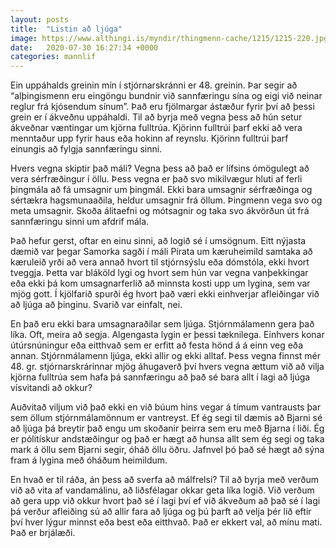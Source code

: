 ```yaml
---
layout: posts
title:  "Listin að ljúga"
image: https://www.althingi.is/myndir/thingmenn-cache/1215/1215-220.jpg
date:   2020-07-30 16:27:34 +0000
categories: mannlif
---
```

Ein uppáhalds greinin mín í stjórnarskránni er 48. greinin. Þar segir að “alþingismenn eru eingöngu bundnir við sannfæringu sína og eigi við neinar reglur frá kjósendum sínum”. Það eru fjölmargar ástæður fyrir því að þessi grein er í ákveðnu uppáhaldi. Til að byrja með vegna þess að hún setur ákveðnar væntingar um kjörna fulltrúa. Kjörinn fulltrúi þarf ekki að vera menntaður upp fyrir haus eða hokinn af reynslu. Kjörinn fulltrúi þarf einungis að fylgja sannfæringu sinni.

Hvers vegna skiptir það máli? Vegna þess að það er lífsins ómögulegt að vera sérfræðingur í öllu. Þess vegna er það svo mikilvægur hluti af ferli þingmála að fá umsagnir um þingmál. Ekki bara umsagnir sérfræðinga og sértækra hagsmunaaðila, heldur umsagnir frá öllum. Þingmenn vega svo og meta umsagnir. Skoða álitaefni og mótsagnir og taka svo ákvörðun út frá sannfæringu sinni um afdrif mála. 

Það hefur gerst, oftar en einu sinni, að logið sé í umsögnum. Eitt nýjasta dæmið var þegar Samorka sagði í máli Pírata um kæruheimild samtaka að kæruleið yrði að vera annað hvort til stjórnsýslu eða dómstóla, ekki hvort tveggja. Þetta var bláköld lygi og hvort sem hún var vegna vanþekkingar eða ekki þá kom umsagnarferlið að minnsta kosti upp um lygina, sem var mjög gott. Í kjölfarið spurði ég hvort það væri ekki einhverjar afleiðingar við að ljúga að þinginu. Svarið var einfalt, nei. 

En það eru ekki bara umsagnaraðilar sem ljúga. Stjórnmálamenn gera það líka. Oft, meira að segja. Algengasta lygin er þessi tæknilega. Einhvers konar útúrsnúningur eða eitthvað sem er erfitt að festa hönd á á einn veg eða annan.  Stjórnmálamenn ljúga, ekki allir og ekki alltaf. Þess vegna finnst mér 48. gr. stjórnarskrárinnar mjög áhugaverð því hvers vegna ættum við að vilja kjörna fulltrúa sem hafa þá sannfæringu að það sé bara allt í lagi að ljúga vísvitandi að okkur? 

Auðvitað viljum við það ekki en við búum hins vegar á tímum vantrausts þar sem öllum stjórnmálamönnum er vantreyst. Ef ég segi til dæmis að Bjarni sé að ljúga þá breytir það engu um skoðanir þeirra sem eru með Bjarna í liði. Ég er pólitískur andstæðingur og það er hægt að hunsa allt sem ég segi og taka mark á öllu sem Bjarni segir, óháð öllu öðru. Jafnvel þó það sé hægt að sýna fram á lygina með óháðum heimildum. 

En hvað er til ráða, án þess að sverfa að málfrelsi? Til að byrja með verðum við að vita af vandamálinu, að liðsfélagar okkar geta líka logið. Við verðum að gera upp við okkur hvort það sé í lagi því ef við ákveðum að það sé í lagi þá verður afleiðing sú að allir fara að ljúga og þú þarft að velja þér lið eftir því hver lýgur minnst eða best eða eitthvað. Það er ekkert val, að mínu mati. Það er brjálæði.
